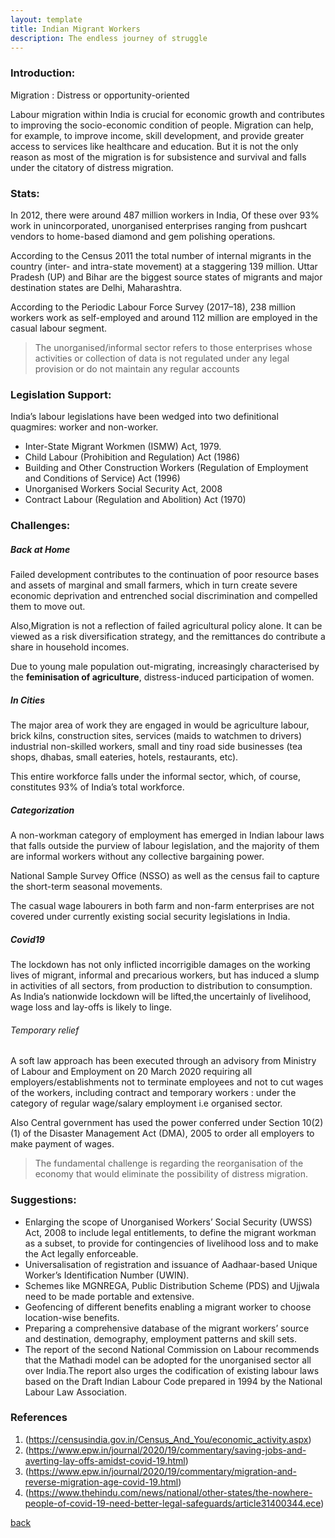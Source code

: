 ```yaml
---
layout: template
title: Indian Migrant Workers
description: The endless journey of struggle
---
```


### Introduction:
Migration : Distress or opportunity-oriented

Labour migration within India is crucial for economic growth and contributes to improving the socio-economic condition of people. Migration can help, for example, to improve income, skill development, and provide greater access to services like healthcare and education.
But it is not the only reason as most of the migration is for subsistence and survival and falls under the citatory of distress migration.

### Stats:
In 2012, there were around 487 million workers in India, Of these over 93% work in unincorporated, unorganised enterprises ranging from pushcart vendors to home-based diamond and gem polishing operations.

According to the Census 2011 the total number of internal migrants in the country (inter- and intra-state movement) at a staggering 139 million. Uttar Pradesh (UP) and Bihar are the biggest source states of migrants and major destination states are Delhi, Maharashtra.

According to the Periodic Labour Force Survey (2017–18), 238 million workers work as self-employed and around 112 million are employed in the casual labour segment.

> The unorganised/informal sector refers to those enterprises whose activities or collection of data is not regulated under any legal provision or do not maintain any regular accounts

### Legislation Support:
India’s labour legislations have been wedged into two definitional quagmires: worker and non-worker.

- Inter-State Migrant Workmen (ISMW) Act, 1979.
- Child Labour (Prohibition and Regulation) Act (1986)
- Building and Other Construction Workers (Regulation of Employment and Conditions of Service) Act (1996)
- Unorganised Workers Social Security Act, 2008
- Contract Labour (Regulation and Abolition) Act (1970)


### Challenges: 

##### Back at Home
Failed development contributes to the continuation of poor resource bases and assets of marginal and small farmers, which in turn create severe economic deprivation and entrenched social discrimination and compelled them to move out.

Also,Migration is not a reflection of failed agricultural policy alone. It can be viewed as a risk diversification strategy, and the remittances do contribute a share in household incomes.

Due to young male population out-migrating, increasingly characterised by the **feminisation of agriculture**, distress-induced participation of women.

##### In Cities

The major area of work they are engaged in would be agriculture labour, brick kilns, construction sites, services (maids to watchmen to drivers) industrial non-skilled workers, small and tiny road side businesses (tea shops, dhabas, small eateries, hotels, restaurants, etc). 

This entire workforce falls under the informal sector, which, of course, constitutes 93% of India’s total workforce. 

##### Categorization
A non-workman category of employment has emerged in Indian labour laws that falls outside the purview of labour legislation, and the majority of them are informal workers without any collective bargaining power.

National Sample Survey Office (NSSO) as well as the census fail to capture the short-term seasonal movements.

The casual wage labourers in both farm and non-farm enterprises are not covered under currently existing social security legislations in India. 


##### Covid19 
The lockdown has not only inflicted incorrigible damages on the working lives of migrant, informal and precarious workers, but has induced a slump in activities of all sectors, from production to distribution to consumption. As India’s nationwide lockdown will be lifted,the uncertainly of livelihood, wage loss and lay-offs is likely to linge.

###### Temporary relief
A soft law approach has been executed through an advisory from Ministry of Labour and Employment on 20 March 2020 requiring all employers/establishments not to terminate employees and not to cut wages of the workers, including contract and temporary workers : under the category of regular wage/salary employment i.e organised sector.

Also Central government has used the power conferred under Section 10(2)(1) of the Disaster Management Act (DMA), 2005 to order all employers to make payment of wages.

> The fundamental challenge is regarding the reorganisation of the economy that would eliminate the possibility of distress migration. 

### Suggestions:

- Enlarging the scope of Unorganised Workers’ Social Security (UWSS) Act, 2008 to include legal entitlements, to define the migrant workman as a subset, to provide for contingencies of livelihood loss and to make the Act legally enforceable.
- Universalisation of registration and issuance of Aadhaar-based Unique Worker’s Identification Number (UWIN).
- Schemes like MGNREGA, Public Distribution Scheme (PDS) and Ujjwala need to be made portable and extensive.
- Geofencing of different benefits enabling a migrant worker to choose location-wise benefits.
- Preparing a comprehensive database of the migrant workers’ source and destination, demography, employment patterns and skill sets.
- The report of the second National Commission on Labour recommends that the Mathadi model can be adopted for the unorganised sector all over India.The report also urges the codification of existing labour laws based on the Draft Indian Labour Code prepared in 1994 by the National Labour Law Association.


### References
1. (https://censusindia.gov.in/Census_And_You/economic_activity.aspx)
2. (https://www.epw.in/journal/2020/19/commentary/saving-jobs-and-averting-lay-offs-amidst-covid-19.html)
3. (https://www.epw.in/journal/2020/19/commentary/migration-and-reverse-migration-age-covid-19.html)
4. (https://www.thehindu.com/news/national/other-states/the-nowhere-people-of-covid-19-need-better-legal-safeguards/article31400344.ece)

[back](./)
